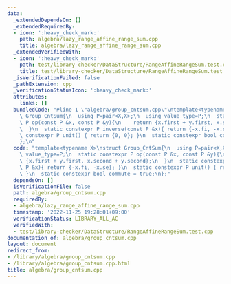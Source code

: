 ```yaml
---
data:
  _extendedDependsOn: []
  _extendedRequiredBy:
  - icon: ':heavy_check_mark:'
    path: algebra/lazy_range_affine_range_sum.cpp
    title: algebra/lazy_range_affine_range_sum.cpp
  _extendedVerifiedWith:
  - icon: ':heavy_check_mark:'
    path: test/library-checker/DataStructure/RangeAffineRangeSum.test.cpp
    title: test/library-checker/DataStructure/RangeAffineRangeSum.test.cpp
  _isVerificationFailed: false
  _pathExtension: cpp
  _verificationStatusIcon: ':heavy_check_mark:'
  attributes:
    links: []
  bundledCode: "#line 1 \"algebra/group_cntsum.cpp\"\ntemplate<typename X>\nstruct\
    \ Group_CntSum{\n  using P=pair<X,X>;\n  using value_type=P;\n  static constexpr\
    \ P op(const P &x, const P &y){\n    return {x.first + y.first, x.second + y.second};\n\
    \  }\n  static constexpr P inverse(const P &x){ return {-x.fi, -x.se}; }\n  static\
    \ constexpr P unit() { return {0, 0}; }\n  static constexpr bool commute = true;\n\
    };\n"
  code: "template<typename X>\nstruct Group_CntSum{\n  using P=pair<X,X>;\n  using\
    \ value_type=P;\n  static constexpr P op(const P &x, const P &y){\n    return\
    \ {x.first + y.first, x.second + y.second};\n  }\n  static constexpr P inverse(const\
    \ P &x){ return {-x.fi, -x.se}; }\n  static constexpr P unit() { return {0, 0};\
    \ }\n  static constexpr bool commute = true;\n};"
  dependsOn: []
  isVerificationFile: false
  path: algebra/group_cntsum.cpp
  requiredBy:
  - algebra/lazy_range_affine_range_sum.cpp
  timestamp: '2022-11-25 19:28:01+09:00'
  verificationStatus: LIBRARY_ALL_AC
  verifiedWith:
  - test/library-checker/DataStructure/RangeAffineRangeSum.test.cpp
documentation_of: algebra/group_cntsum.cpp
layout: document
redirect_from:
- /library/algebra/group_cntsum.cpp
- /library/algebra/group_cntsum.cpp.html
title: algebra/group_cntsum.cpp
---
```

